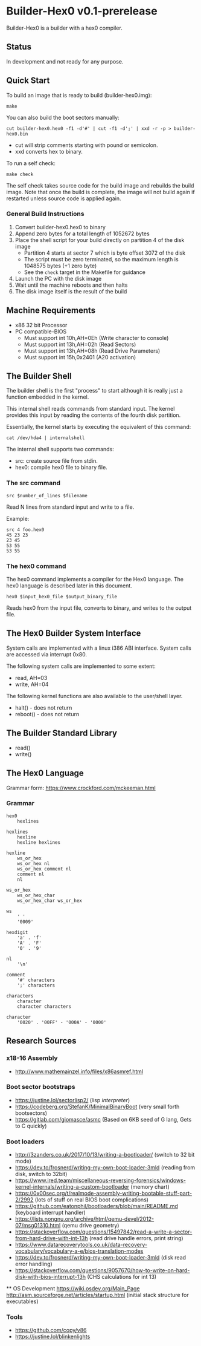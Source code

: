 # Builder-Hex0 v0.1-prerelease
Builder-Hex0 is a builder with a hex0 compiler.

## Status
In development and not ready for any purpose.

## Quick Start

To build an image that is ready to build (builder-hex0.img):

```
make
```

You can also build the boot sectors manually:
```
cut builder-hex0.hex0 -f1 -d'#' | cut -f1 -d';' | xxd -r -p > builder-hex0.bin
```
* cut will strip comments starting with pound or semicolon.
* xxd converts hex to binary.

To run a self check:
```
make check
```

The self check takes source code for the build image and rebuilds the build image.
Note that once the build is complete, the image will not build again if restarted unless
source code is applied again.

### General Build Instructions
1. Convert builder-hex0.hex0 to binary
2. Append zero bytes for a total length of 1052672 bytes
3. Place the shell script for your build directly on partition 4 of the disk image
    * Partition 4 starts at sector 7 which is byte offset 3072 of the disk
    * The script must be zero terminated, so the maximum length is 1048575 bytes (+1 zero byte)
    * See the `check` target in the Makefile for guidance
4. Launch the PC with the disk image
5. Wait until the machine reboots and then halts
6. The disk image itself is the result of the build


## Machine Requirements
* x86 32 bit Processor
* PC compatible-BIOS
   * Must support int 10h,AH=0Eh (Write character to console)
   * Must support int 13h,AH=02h (Read Sectors)
   * Must support int 13h,AH=08h (Read Drive Parameters)
   * Must support int 15h,0x2401 (A20 activation)


## The Builder Shell
The builder shell is the first "process" to start although it is really just a function embedded in the kernel.

This internal shell reads commands from standard input.
The kernel provides this input by reading the contents of the fourth disk partition.

Essentially, the kernel starts by executing the equivalent of this command:
```
cat /dev/hda4 | internalshell
```

The internal shell supports two commands:
* src: create source file from stdin.
* hex0: compile hex0 file to binary file.

### The src command

```
src $number_of_lines $filename 
```
Read N lines from standard input and write to a file.

Example:
```
src 4 foo.hex0
45 23 23
23 45
53 55
53 55
```

### The hex0 command

The hex0 command implements a compiler for the Hex0 language. 
The hex0 language is described later in this document.

```
hex0 $input_hex0_file $output_binary_file
```

Reads hex0 from the input file, converts to binary, and writes to the output file.


## The Hex0 Builder System Interface

System calls are implemented with a linux i386 ABI interface.
System calls are accessed via interrupt 0x80.

The following system calls are implemented to some extent:
* read, AH=03
* write, AH=04

The following kernel functions are also available to the user/shell layer.
* halt() - does not return
* reboot() - does not return


## The Builder Standard Library
* read()
* write()


## The Hex0 Language
Grammar form: https://www.crockford.com/mckeeman.html

### Grammar

```
hex0
    hexlines

hexlines
    hexline
    hexline hexlines

hexline
    ws_or_hex
    ws_or_hex nl
    ws_or_hex comment nl
    comment nl
    nl

ws_or_hex
    ws_or_hex_char
    ws_or_hex_char ws_or_hex

ws
    ' '
    '0009'

hexdigit
    'a' . 'f'
    'A' . 'F'
    '0' . '9'

nl
    '\n'

comment
    '#' characters
    ';' characters

characters
    character
    character characters

character
    '0020' . '00FF' - '000A' - '0000'
```


## Research Sources

### x18-16 Assembly
* http://www.mathemainzel.info/files/x86asmref.html

### Boot sector bootstraps
* https://justine.lol/sectorlisp2/  (lisp *interpreter*)
* https://codeberg.org/StefanK/MinimalBinaryBoot   (very small forth bootsectors)
* https://gitlab.com/giomasce/asmc  (Based on 6KB seed of G lang, Gets to C quickly)

### Boot loaders
* http://3zanders.co.uk/2017/10/13/writing-a-bootloader/ (switch to 32 bit mode)
* https://dev.to/frosnerd/writing-my-own-boot-loader-3mld  (reading from disk, switch to 32bit)
* https://www.ired.team/miscellaneous-reversing-forensics/windows-kernel-internals/writing-a-custom-bootloader  (memory chart)
* https://0x00sec.org/t/realmode-assembly-writing-bootable-stuff-part-2/2992 (lots of stuff on real BIOS boot complications)
* https://github.com/eatonphil/bootloaders/blob/main/README.md (keyboard interrupt handler)
* https://lists.nongnu.org/archive/html/qemu-devel/2012-07/msg01310.html (qemu drive geometry)
* https://stackoverflow.com/questions/15497842/read-a-write-a-sector-from-hard-drive-with-int-13h (read drive handle errors, print string)
* https://www.datarecoverytools.co.uk/data-recovery-vocabulary/vocabulary-a-e/bios-translation-modes
* https://dev.to/frosnerd/writing-my-own-boot-loader-3mld (disk read error handling)
* https://stackoverflow.com/questions/9057670/how-to-write-on-hard-disk-with-bios-interrupt-13h (CHS calculations for int 13)

** OS Development
https://wiki.osdev.org/Main_Page
http://asm.sourceforge.net/articles/startup.html (initial stack structure for executables)

### Tools
* https://github.com/copy/v86
* https://justine.lol/blinkenlights
